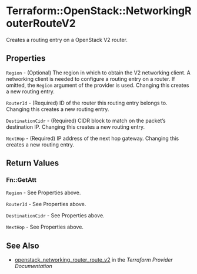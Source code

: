 # Terraform::OpenStack::NetworkingRouterRouteV2

Creates a routing entry on a OpenStack V2 router.

## Properties

`Region` - (Optional) The region in which to obtain the V2 networking client. A networking client is needed to configure a routing entry on a router. If omitted, the `Region` argument of the provider is used. Changing this creates a new routing entry.

`RouterId` - (Required) ID of the router this routing entry belongs to. Changing this creates a new routing entry.

`DestinationCidr` - (Required) CIDR block to match on the packet’s destination IP. Changing this creates a new routing entry.

`NextHop` - (Required) IP address of the next hop gateway.  Changing this creates a new routing entry.


## Return Values

### Fn::GetAtt

`Region` - See Properties above.

`RouterId` - See Properties above.

`DestinationCidr` - See Properties above.

`NextHop` - See Properties above.

## See Also

* [openstack_networking_router_route_v2](https://www.terraform.io/docs/providers/openstack/r/networking_router_route_v2.html) in the _Terraform Provider Documentation_